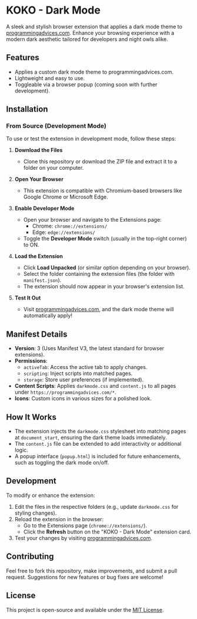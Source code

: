 # KOKO - Dark Mode

A sleek and stylish browser extension that applies a dark mode theme to [programmingadvices.com](https://programmingadvices.com/). Enhance your browsing experience with a modern dark aesthetic tailored for developers and night owls alike.

## Features
- Applies a custom dark mode theme to programmingadvices.com.
- Lightweight and easy to use.
- Toggleable via a browser popup (coming soon with further development).

## Installation

### From Source (Development Mode)
To use or test the extension in development mode, follow these steps:

1. **Download the Files**  
   - Clone this repository or download the ZIP file and extract it to a folder on your computer.

2. **Open Your Browser**  
   - This extension is compatible with Chromium-based browsers like Google Chrome or Microsoft Edge.

3. **Enable Developer Mode**  
   - Open your browser and navigate to the Extensions page:
     - Chrome: `chrome://extensions/`
     - Edge: `edge://extensions/`
   - Toggle the **Developer Mode** switch (usually in the top-right corner) to ON.

4. **Load the Extension**  
   - Click **Load Unpacked** (or similar option depending on your browser).
   - Select the folder containing the extension files (the folder with `manifest.json`).
   - The extension should now appear in your browser's extension list.

5. **Test It Out**  
   - Visit [programmingadvices.com](https://programmingadvices.com/), and the dark mode theme will automatically apply!


## Manifest Details
- **Version**: 3 (Uses Manifest V3, the latest standard for browser extensions).
- **Permissions**:
  - `activeTab`: Access the active tab to apply changes.
  - `scripting`: Inject scripts into matched pages.
  - `storage`: Store user preferences (if implemented).
- **Content Scripts**: Applies `darkmode.css` and `content.js` to all pages under `https://programmingadvices.com/*`.
- **Icons**: Custom icons in various sizes for a polished look.

## How It Works
- The extension injects the `darkmode.css` stylesheet into matching pages at `document_start`, ensuring the dark theme loads immediately.
- The `content.js` file can be extended to add interactivity or additional logic.
- A popup interface (`popup.html`) is included for future enhancements, such as toggling the dark mode on/off.

## Development
To modify or enhance the extension:
1. Edit the files in the respective folders (e.g., update `darkmode.css` for styling changes).
2. Reload the extension in the browser:
   - Go to the Extensions page (`chrome://extensions/`).
   - Click the **Refresh** button on the "KOKO - Dark Mode" extension card.
3. Test your changes by visiting [programmingadvices.com](https://programmingadvices.com/).

## Contributing
Feel free to fork this repository, make improvements, and submit a pull request. Suggestions for new features or bug fixes are welcome!

## License
This project is open-source and available under the [MIT License](LICENSE).
